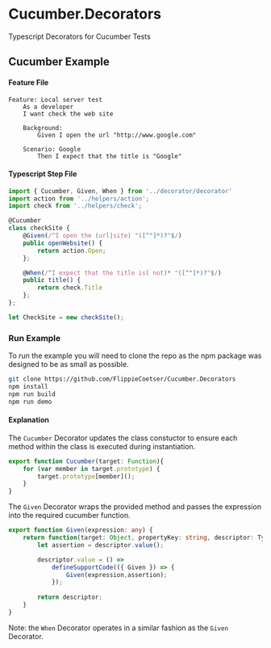 # Cucumber.Decorators
Typescript Decorators for Cucumber Tests


## Cucumber Example
#### Feature File
```
Feature: Local server test
    As a developer
    I want check the web site

    Background:
        Given I open the url "http://www.google.com"

    Scenario: Google
        Then I expect that the title is "Google"
```

#### Typescript Step File
```typescript
import { Cucumber, Given, When } from '../decorator/decorator'
import action from '../helpers/action';
import check from '../helpers/check';

@Cucumber
class checkSite {
    @Given(/^I open the (url|site) "([^"]*)?"$/)
    public openWebsite() {
        return action.Open;
    };

    @When(/^I expect that the title is( not)* "([^"]*)?"$/)
    public title() {
        return check.Title
    };
};

let CheckSite = new checkSite();
```

### Run Example
To run the example you will need to clone the repo as the npm package was designed to be as small as possible.
```bash
git clone https://github.com/FlippieCoetser/Cucumber.Decorators
npm install
npm run build
npm run demo
```

#### Explanation
The `Cucumber` Decorator updates the class constuctor to ensure each method within the class is executed during instantiation.

```typescript
export function Cucumber(target: Function){
    for (var member in target.prototype) {
        target.prototype[member]();
    }
}

```

The `Given` Decorator wraps the provided method and passes the expression into the required cucumber function.

```typescript
export function Given(expression: any) {
    return function(target: Object, propertyKey: string, descriptor: TypedPropertyDescriptor<any>){
        let assertion = descriptor.value();

        descriptor.value = () => 
            defineSupportCode(({ Given }) => {
                Given(expression,assertion);
            });
        
        return descriptor;
    }
}

```

Note: the `When` Decorator operates in a similar fashion as the `Given` Decorator.

